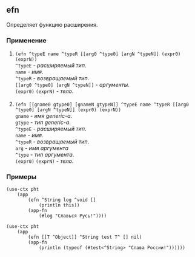 ## efn
Определяет функцию расширения.

### Применение

1. `(efn ^typeE name ^typeR [[arg0 ^type0] [argN ^typeN]] (expr0) (exprN))`<br>
`^typeE` - _расширяемый тип_.<br>
`name` - _имя_.<br>
`^typeR` - _возвращаемый тип_.<br>
`[[arg0 ^type0] [argN ^typeN]]` - _аргументы_.<br>
`(expr0)` `(exprN)` - _тело_.<br><br>
2. `(efn [[gname0 gtype0] [gnameN gtypeN]] ^typeE name ^typeR [[arg0 ^type0] [argN ^typeN]] (expr0) (exprN))`<br>
`gname` - _имя generic-а_.<br>
`gtype` - _тип generic-а_.<br>
`^typeE` - _расширяемый тип_.<br>
`name` - _имя_.<br>
`^typeR` - _возвращаемый тип_.<br>
`arg` - _имя аргумента_<br>
`^type` - _тип аргумента_.<br>
`(expr0)` `(exprN)` - _тело_.

### Примеры

```pihta
(use-ctx pht
    (app
        (efn ^String log ^void []
            (println this))
        (app-fn
            (#log "Славься Русь!"))))
```

```pihta
(use-ctx pht
    (app
        (efn [[T ^Object]] ^String test T^ [] nil)
        (app-fn
            (println (typeof (#test<^String> "Слава России!"))))))
```